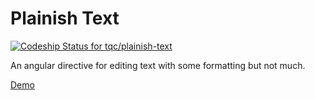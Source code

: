 # Plainish Text

[ ![Codeship Status for tqc/plainish-text](https://codeship.com/projects/1510d190-1b31-0133-1bbd-7e346f2e432c/status?branch=master)](https://codeship.com/projects/94445)

An angular directive for editing text with some formatting but not much.

[Demo](http://tqc.github.io/angular-plainish-text)

